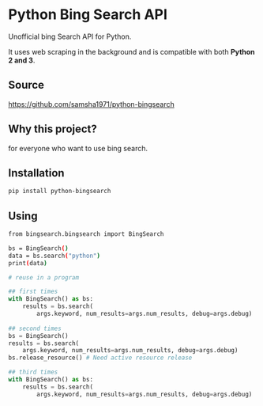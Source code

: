 # Python Bing Search API

Unofficial bing Search API for Python.

It uses web scraping in the background and is compatible with both **Python 2 and 3**.

## Source

https://github.com/samsha1971/python-bingsearch

## Why this project?

for everyone who want to use bing search.

## Installation

```sh
pip install python-bingsearch
```

## Using

```sh
from bingsearch.bingsearch import BingSearch

bs = BingSearch()
data = bs.search("python")
print(data)
```

```python
# reuse in a program

## first times
with BingSearch() as bs:
    results = bs.search(
        args.keyword, num_results=args.num_results, debug=args.debug)
    
## second times
bs = BingSearch()
results = bs.search(
    args.keyword, num_results=args.num_results, debug=args.debug)
bs.release_resource() # Need active resource release

## third times
with BingSearch() as bs:
    results = bs.search(
        args.keyword, num_results=args.num_results, debug=args.debug)
```

